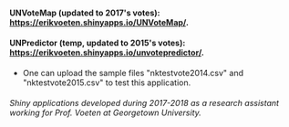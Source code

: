 #### UNVoteMap (updated to 2017's votes): https://erikvoeten.shinyapps.io/UNVoteMap/. 
#### UNPredictor (temp, updated to 2015's votes): https://erikvoeten.shinyapps.io/unvotepredictor/.
 * One can upload the sample files "nktestvote2014.csv" and "nktestvote2015.csv" to test this application.



###### Shiny applications developed during 2017-2018 as a research assistant working for Prof. Voeten at Georgetown University.

